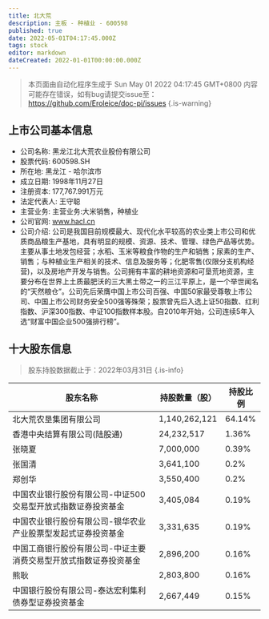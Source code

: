 ```yaml
---
title: 北大荒
description: 主板 - 种植业 - 600598
published: true
date: 2022-05-01T04:17:45.000Z
tags: stock
editor: markdown
dateCreated: 2022-01-01T00:00:00.000Z
---
```


> 本页面由自动化程序生成于 Sun May 01 2022 04:17:45 GMT+0800
> 内容可能存在错误，如有bug请提交issue至：https://github.com/Eroleice/doc-pi/issues
{.is-warning}

## 上市公司基本信息
- 公司名称: 黑龙江北大荒农业股份有限公司
- 股票代码: 600598.SH
- 所在地: 黑龙江 - 哈尔滨市
- 成立日期: 1998年11月27日
- 注册资本: 177,767.991万元
- 法定代表人: 王守聪
- 主营业务: 主营业务:大米销售，种植业
- 公司官网: www.hacl.cn
- 公司介绍: 公司是我国目前规模最大、现代化水平较高的农业类上市公司和优质商品粮生产基地，具有明显的规模、资源、技术、管理、绿色产品等优势。主要从事土地发包经营；水稻、玉米等粮食作物的生产和销售；尿素的生产、销售；与种植业生产相关的技术、信息及服务等；化肥零售(仅限分支机构经营)，以及房地产开发与销售。公司拥有丰富的耕地资源和可垦荒地资源，主要分布在世界上土质最肥沃的三大黑土带之一的三江平原上，是一个举世闻名的“天然粮仓”。公司先后荣膺中国上市公司百强、中国50家最受尊敬上市公司、中国上市公司财务安全500强等殊荣；股票曾先后入选上证50指数、红利指数、沪深300指数、中证100指数样本股。自2010年开始，公司连续5年入选“财富中国企业500强排行榜”。


## 十大股东信息
> 股东持股数据截止于：2022年03月31日
{.is-info}

| 股东名称 | 持股数量（股） | 持股比例 |
| --- | --- | --- |
| 北大荒农垦集团有限公司 | 1,140,262,121 | 64.14% |
| 香港中央结算有限公司(陆股通) | 24,232,517 | 1.36% |
| 张晓夏 | 7,000,000 | 0.39% |
| 张国清 | 3,641,100 | 0.2% |
| 郑创华 | 3,550,400 | 0.2% |
| 中国农业银行股份有限公司-中证500交易型开放式指数证券投资基金 | 3,405,084 | 0.19% |
| 中国农业银行股份有限公司-银华农业产业股票型发起式证券投资基金 | 3,331,635 | 0.19% |
| 中国工商银行股份有限公司-中证主要消费交易型开放式指数证券投资基金 | 2,896,200 | 0.16% |
| 熊耿 | 2,803,800 | 0.16% |
| 中国银行股份有限公司-泰达宏利集利债券型证券投资基金 | 2,667,449 | 0.15% |




